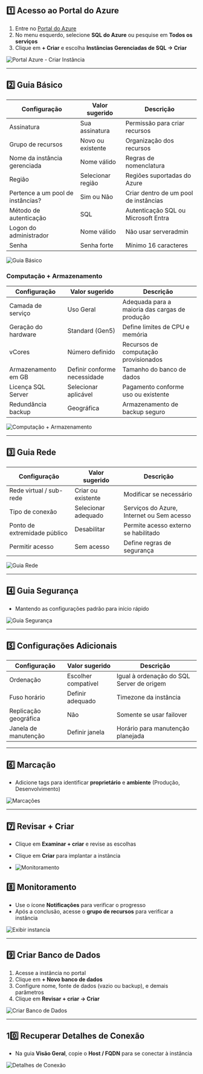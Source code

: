 ## 1️⃣ Acesso ao Portal do Azure
1. Entre no [Portal do Azure](https://portal.azure.com)
2. No menu esquerdo, selecione **SQL do Azure** ou pesquise em **Todos os serviços**
3. Clique em **+ Criar** e escolha **Instâncias Gerenciadas de SQL → Criar**

![Portal Azure - Criar Instância](select-sql-deploment-page.png)

---

## 2️⃣ Guia Básico
| Configuração                  | Valor sugerido           | Descrição |
|--------------------------------|------------------------|-----------|
| Assinatura                     | Sua assinatura          | Permissão para criar recursos |
| Grupo de recursos              | Novo ou existente       | Organização dos recursos |
| Nome da instância gerenciada   | Nome válido             | Regras de nomenclatura |
| Região                          | Selecionar região       | Regiões suportadas do Azure |
| Pertence a um pool de instâncias? | Sim ou Não            | Criar dentro de um pool de instâncias |
| Método de autenticação          | SQL                     | Autenticação SQL ou Microsoft Entra |
| Logon do administrador         | Nome válido             | Não usar serveradmin |
| Senha                           | Senha forte             | Mínimo 16 caracteres |

![Guia Básico](open-compute-storage-page.png)

### Computação + Armazenamento
| Configuração           | Valor sugerido         | Descrição |
|------------------------|----------------------|-----------|
| Camada de serviço      | Uso Geral             | Adequada para a maioria das cargas de produção |
| Geração do hardware    | Standard (Gen5)       | Define limites de CPU e memória |
| vCores                 | Número definido       | Recursos de computação provisionados |
| Armazenamento em GB    | Definir conforme necessidade | Tamanho do banco de dados |
| Licença SQL Server     | Selecionar aplicável  | Pagamento conforme uso ou existente |
| Redundância backup     | Geográfica             | Armazenamento de backup seguro |

![Computação + Armazenamento](azure-sql-managed-instance-create-deployment-in-progress.png)

---

## 3️⃣ Guia Rede
| Configuração                   | Valor sugerido        | Descrição |
|--------------------------------|---------------------|-----------|
| Rede virtual / sub-rede         | Criar ou existente  | Modificar se necessário |
| Tipo de conexão                 | Selecionar adequado | Serviços do Azure, Internet ou Sem acesso |
| Ponto de extremidade público    | Desabilitar          | Permite acesso externo se habilitado |
| Permitir acesso                 | Sem acesso           | Define regras de segurança |

![Guia Rede](azure-sql-managed-instance-resources.png)

---

## 4️⃣ Guia Segurança
- Mantendo as configurações padrão para início rápido

![Guia Segurança](azure-sql-managed-instance-security-rules.png)

---

## 5️⃣ Configurações Adicionais
| Configuração                 | Valor sugerido         | Descrição |
|-------------------------------|----------------------|-----------|
| Ordenação                     | Escolher compatível  | Igual à ordenação do SQL Server de origem |
| Fuso horário                   | Definir adequado     | Timezone da instância |
| Replicação geográfica         | Não                  | Somente se usar failover |
| Janela de manutenção           | Definir janela       | Horário para manutenção planejada |


---

## 6️⃣ Marcação
- Adicione tags para identificar **proprietário** e **ambiente** (Produção, Desenvolvimento)

![Marcações](azure-sql-managed-instance-host-name.png)

---

## 7️⃣ Revisar + Criar
- Clique em **Examinar + criar** e revise as escolhas
- Clique em **Criar** para implantar a instância

- ![Monitoramento](azure-sql-managed-instance-create-deployment-in-progress.png)


## 8️⃣ Monitoramento
- Use o ícone **Notificações** para verificar o progresso
- Após a conclusão, acesse o **grupo de recursos** para verificar a instância

![Exibir instancia ](azure-sql-managed-instance-resources.png)

---

## 9️⃣ Criar Banco de Dados
1. Acesse a instância no portal
2. Clique em **+ Novo banco de dados**
3. Configure nome, fonte de dados (vazio ou backup), e demais parâmetros
4. Clique em **Revisar + criar → Criar**

![Criar Banco de Dados](create-new-database-portal.png)

---

## 10️⃣ Recuperar Detalhes de Conexão
- Na guia **Visão Geral**, copie o **Host / FQDN** para se conectar à instância

![Detalhes de Conexão](images/detalhes_conexao.png)
